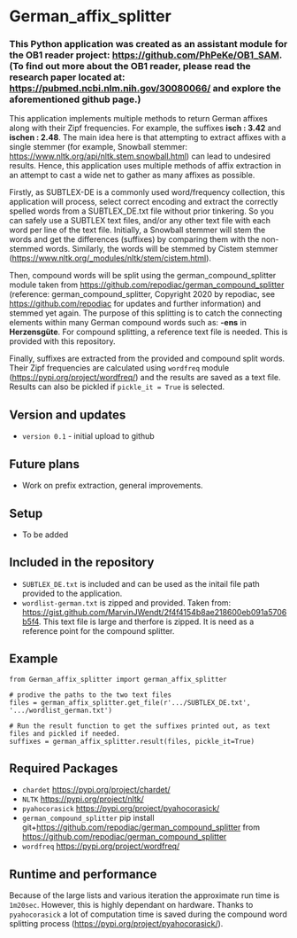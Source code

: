 # German_affix_splitter
### This Python application was created as an assistant module for the OB1 reader project: https://github.com/PhPeKe/OB1_SAM. (To find out more about the OB1 reader, please read the research paper located at: https://pubmed.ncbi.nlm.nih.gov/30080066/ and explore the aforementioned github page.)

This application implements multiple methods to return German affixes along with their Zipf frequencies. For example, the suffixes **isch : 3.42** and **ischen : 2.48**. The main idea here is that attempting to extract affixes with a single stemmer (for example, Snowball stemmer: https://www.nltk.org/api/nltk.stem.snowball.html) can lead to undesired results. Hence, this application uses multiple methods of affix extraction in an attempt to cast a wide net to gather as many affixes as possible. 

Firstly, as SUBTLEX-DE is a commonly used word/frequency collection, this application will process, select correct encoding and extract the correctly spelled words from a SUBTLEX_DE.txt file without prior tinkering. So you can safely use a SUBTLEX text files, and/or any other text file with each word per line of the text file. Initially, a Snowball stemmer will stem the words and get the differences (suffixes) by comparing them with the non-stemmed words. Similarly, the words will be stemmed by Cistem stemmer (https://www.nltk.org/_modules/nltk/stem/cistem.html). 

Then, compound words will be split using the german_compound_splitter module taken from https://github.com/repodiac/german_compound_splitter (reference: german_compound_splitter, Copyright 2020 by repodiac, see https://github.com/repodiac for updates and further information) and stemmed yet again. The purpose of this splitting is to catch the connecting elements within many German compound words such as: **-ens** in **Herzensgüte**. For compound splitting, a reference text file is needed. This is provided with this repository. 

Finally, suffixes are extracted from the provided and compound split words. Their Zipf frequencies are calculated using `wordfreq` module (https://pypi.org/project/wordfreq/) and the results are saved as a text file. Results can also be pickled if `pickle_it = True` is selected. 

## Version and updates
* `version 0.1` - initial upload to github

## Future plans
* Work on prefix extraction, general improvements.

## Setup
* To be added

## Included in the repository
* `SUBTLEX_DE.txt` is included and can be used as the initail file path provided to the application. 
* `wordlist-german.txt` is zipped and provided. Taken from: https://gist.github.com/MarvinJWendt/2f4f4154b8ae218600eb091a5706b5f4. This text file is large and therfore is zipped. It is need as a reference point for the compound splitter. 

## Example
```
from German_affix_splitter import german_affix_splitter

# prodive the paths to the two text files
files = german_affix_splitter.get_file(r'.../SUBTLEX_DE.txt', '.../wordlist_german.txt')

# Run the result function to get the suffixes printed out, as text files and pickled if needed. 
suffixes = german_affix_splitter.result(files, pickle_it=True)
```

## Required Packages
* `chardet` https://pypi.org/project/chardet/
* `NLTK` https://pypi.org/project/nltk/
* `pyahocorasick` https://pypi.org/project/pyahocorasick/
* `german_compound_splitter` pip install git+https://github.com/repodiac/german_compound_splitter from https://github.com/repodiac/german_compound_splitter
* `wordfreq` https://pypi.org/project/wordfreq/

## Runtime and performance
Because of the large lists and various iteration the approximate run time is `1m20sec`. However, this is highly dependant on hardware. Thanks to `pyahocorasick` a lot of computation time is saved during the compound word splitting process (https://pypi.org/project/pyahocorasick/). 
